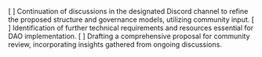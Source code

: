 [ ] Continuation of discussions in the designated Discord channel to refine the proposed structure and governance models, utilizing community input.
[ ] Identification of further technical requirements and resources essential for DAO implementation.
[ ] Drafting a comprehensive proposal for community review, incorporating insights gathered from ongoing discussions.